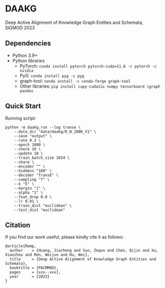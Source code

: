 # DAAKG
Deep Active Alignment of Knowledge Graph Entities and Schemata, SIGMOD 2023

## Dependencies
* Python 3.9+
* Python libraries
  * PyTorch: `conda install pytorch pytorch-cuda=11.8 -c pytorch -c nvidia`
  * PyG: `conda install pyg -c pyg`
  * graph-tool: `conda install -c conda-forge graph-tool`
  * Other libraries: `pip install cupy-cuda11x numpy tensorboard igraph pandas`

## Quick Start
Running script:
```
python -m daakg.run --log transe \
    --data_dir "data/daakg/D_W_100K_V1" \
    --save "output" \
    --rate 0.3 \
    --epoch 1000 \
    --check 10 \
    --update 10 \
    --train_batch_size 1024 \
    --share \
    --encoder "" \
    --hiddens "100" \
    --decoder "TransE" \
    --sampling "T" \
    --k "5" \
    --margin "1" \
    --alpha "1" \
    --feat_drop 0.0 \
    --lr 0.01 \
    --train_dist "euclidean" \
    --test_dist "euclidean"
```

## Citation
If you find our work useful, please kindly cite it as follows:

```
@article{Remp,
  author    = {Huang, Jiacheng and Sun, Zequn and Chen, Qijin and Xu, Xiaozhou and Ren, Weijun and Hu, Wei},
  title     = {Deep Active Alignment of Knowledge Graph Entities and Schemata},
  booktitle = {PACMMOD},
  pages     = {xxx--xxx},
  year      = {2023}
}
```
